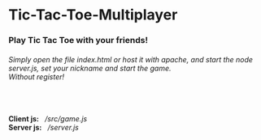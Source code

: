 # Tic-Tac-Toe-Multiplayer
<h3>Play Tic Tac Toe with your friends!</h3>
<h6>
Simply open the file index.html or host it with apache, and start the node server.js, set your nickname and start the game.<br>
Without register!
</h6>
<br>
<br>
<b>Client js:</b>&nbsp;&nbsp;&nbsp;<i>/src/game.js</i><br>
<b>Server js:</b>&nbsp;&nbsp;&nbsp;<i>/server.js</i>
